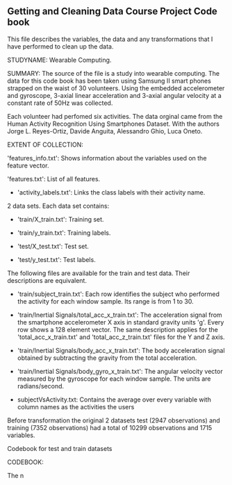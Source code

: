 

## Getting and Cleaning Data Course Project Code book

This file describes the variables, the data and any transformations that I have performed to clean up the data.

STUDYNAME: Wearable Computing.

SUMMARY: The source of the file is a study into wearable computing. The data for this code book has been taken using 
Samsung II smart phones strapped on the waist of 30 volunteers. Using the embedded accelerometer and gyroscope, 
3-axial linear acceleration and 3-axial angular velocity at a constant rate of 50Hz was collected.

Each volunteer had perfomed six activities. The data orginal came from the Human Activity Recognition Using 
Smartphones Dataset. With the authors Jorge L. Reyes-Ortiz, Davide Anguita, Alessandro Ghio, Luca Oneto.


EXTENT OF COLLECTION: 

'features_info.txt': Shows information about the variables used on the feature vector.

'features.txt': List of all features.

- 'activity_labels.txt': Links the class labels with their activity name.

2 data sets. Each data set contains:

- 'train/X_train.txt': Training set.

- 'train/y_train.txt': Training labels.

- 'test/X_test.txt': Test set.

- 'test/y_test.txt': Test labels.

The following files are available for the train and test data. Their descriptions are equivalent. 

- 'train/subject_train.txt': Each row identifies the subject who performed the activity for each window sample. Its range is from 1 to 30. 

- 'train/Inertial Signals/total_acc_x_train.txt': The acceleration signal from the smartphone accelerometer X axis in standard gravity units 'g'. Every row shows a 128 element vector. The same description applies for the 'total_acc_x_train.txt' and 'total_acc_z_train.txt' files for the Y and Z axis. 

- 'train/Inertial Signals/body_acc_x_train.txt': The body acceleration signal obtained by subtracting the gravity from the total acceleration. 

- 'train/Inertial Signals/body_gyro_x_train.txt': The angular velocity vector measured by the gyroscope for each window sample. The units are radians/second. 


- subjectVsActivity.txt: Contains the average over every variable with column names as the activities the users


Before transformation the original 2 datasets test (2947 observations) and training (7352 observations) had 
a total of 10299 observations and 1715 variables.
  
Codebook for test and train datasets 






CODEBOOK:


The n
